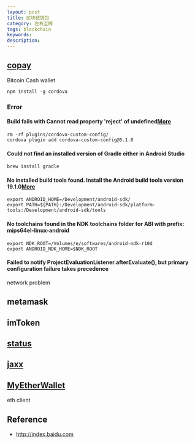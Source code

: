```yaml
---
layout: post
title: 区块链钱包
category: 左右互搏
tags: blockchain
keywords: 
description: 
---
```


## [copay](https://github.com/bitpay/copay)

Bitcoin Cash wallet

```
npm install -g cordova
```

### Error

#### Build fails with Cannot read property 'reject' of undefined[More](https://stackoverflow.com/questions/56862129/build-fails-with-cannot-read-property-reject-of-undefined)


```
rm -rf plugins/cordova-custom-config/
cordova plugin add cordova-custom-config@5.1.0
```

#### Could not find an installed version of Gradle either in Android Studio

```
brew install gradle
```

#### No installed build tools found. Install the Android build tools version 19.1.0[More](https://cordova.apache.org/docs/en/latest/guide/platforms/android/index.html)

```
export ANDROID_HOME=/Development/android-sdk/
export PATH=${PATH}:/Development/android-sdk/platform-tools:/Development/android-sdk/tools
```

#### No toolchains found in the NDK toolchains folder for ABI with prefix: mips64el-linux-android

```
export NDK_ROOT=/Volumes/e/softwares/android-ndk-r10d
export ANDROID_NDK_HOME=$NDK_ROOT
```

#### Failed to notify ProjectEvaluationListener.afterEvaluate(), but primary configuration failure takes precedence

network problem

## metamask

## imToken

## [status](https://github.com/status-im/status-react)

##  [jaxx](https://jaxx.io/)

## [MyEtherWallet](https://github.com/MyEtherWallet)

eth client

## Reference

* <http://index.baidu.com>